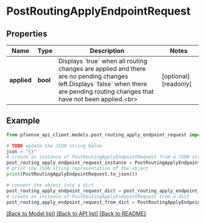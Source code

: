 # PostRoutingApplyEndpointRequest


## Properties

Name | Type | Description | Notes
------------ | ------------- | ------------- | -------------
**applied** | **bool** | Displays &#x60;true&#x60; when all routing changes are applied and there are no pending changes left.Displays &#x60;false&#x60; when there are pending routing changes that have not been applied.&lt;br&gt; | [optional] [readonly] 

## Example

```python
from pfsense_api_client.models.post_routing_apply_endpoint_request import PostRoutingApplyEndpointRequest

# TODO update the JSON string below
json = "{}"
# create an instance of PostRoutingApplyEndpointRequest from a JSON string
post_routing_apply_endpoint_request_instance = PostRoutingApplyEndpointRequest.from_json(json)
# print the JSON string representation of the object
print(PostRoutingApplyEndpointRequest.to_json())

# convert the object into a dict
post_routing_apply_endpoint_request_dict = post_routing_apply_endpoint_request_instance.to_dict()
# create an instance of PostRoutingApplyEndpointRequest from a dict
post_routing_apply_endpoint_request_from_dict = PostRoutingApplyEndpointRequest.from_dict(post_routing_apply_endpoint_request_dict)
```
[[Back to Model list]](../README.md#documentation-for-models) [[Back to API list]](../README.md#documentation-for-api-endpoints) [[Back to README]](../README.md)


